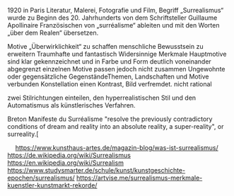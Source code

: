 1920 in Paris
Literatur, Malerei, Fotografie und Film,
Begriff „Surrealismus“ wurde zu Beginn des 20. Jahrhunderts von dem Schriftsteller Guillaume Apollinaire
Französischen von „surréalisme“ ableiten und mit den Worten „über dem Realen“ übersetzen.

Motive
„Überwirklichkeit“ zu schaffen
menschliche Bewusstsein zu erweitern
Traumhafte und fantastisch Widersinnige
Merkmale
Hauptmotive sind klar gekennzeichnet und in Farbe und Form deutlich voneinander abgegrenzt
einzelnen Motive passen jedoch nicht zusammen
Ungewohnte oder gegensätzliche GegenständeThemen, Landschaften und Motive verbunden
Konstellation einen Kontrast, Bild verfremdet.
nicht rational


zwei Stilrichtungen einteilen, den hyperrealistischen Stil und den Automatismus als künstlerisches Verfahren.

Breton Manifeste du Surréalisme
"resolve the previously contradictory conditions of dream and reality into an absolute reality, a super-reality", or surreality.[



 
https://www.kunsthaus-artes.de/magazin-blog/was-ist-surrealismus/ 
https://de.wikipedia.org/wiki/Surrealismus
https://en.wikipedia.org/wiki/Surrealism 
https://www.studysmarter.de/schule/kunst/kunstgeschichte-epochen/surrealismus/
https://artvise.me/surrealismus-merkmale-kuenstler-kunstmarkt-rekorde/